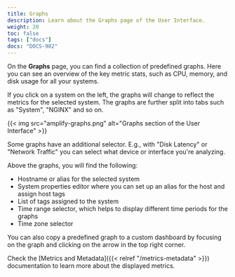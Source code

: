 ```yaml
---
title: Graphs
description: Learn about the Graphs page of the User Interface.
weight: 20
toc: false
tags: ["docs"]
docs: "DOCS-982"
---
```


 On the **Graphs** page, you can find a collection of predefined graphs. Here you can see an overview of the key metric stats, such as CPU, memory, and disk usage for all your systems.

If you click on a system on the left, the graphs will change to reflect the metrics for the selected system. The graphs are further split into tabs such as "System", "NGINX" and so on.

{{< img src="amplify-graphs.png" alt="Graphs section of the User Interface" >}}

Some graphs have an additional selector. E.g., with "Disk Latency" or "Network Traffic" you can select what device or interface you're analyzing.

Above the graphs, you will find the following:

  * Hostname or alias for the selected system
  * System properties editor where you can set up an alias for the host and assign host tags
  * List of tags assigned to the system
  * Time range selector, which helps to display different time periods for the graphs
  * Time zone selector

You can also copy a predefined graph to a custom dashboard by focusing on the graph and clicking on the arrow in the top right corner.

Check the [Metrics and Metadata]({{< relref "/metrics-metadata" >}}) documentation to learn more about the displayed metrics.
